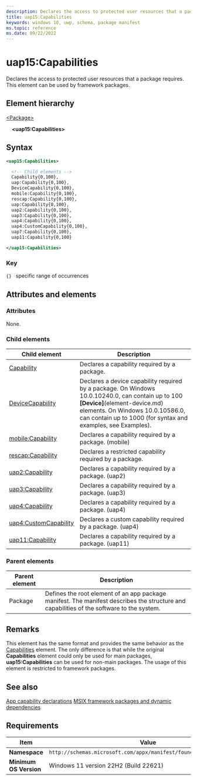 ```yaml
---
description: Declares the access to protected user resources that a package requires. This element can be used by framework packages.
title: uap15:Capabilities
keywords: windows 10, uwp, schema, package manifest
ms.topic: reference
ms.date: 09/22/2022
---
```


# uap15:Capabilities

Declares the access to protected user resources that a package requires. This element can be used by framework packages.

## Element hierarchy

[\<Package\>](element-package.md)

&nbsp;&nbsp;&nbsp;&nbsp;**\<uap15:Capabilities\>**

## Syntax

```xml
<uap15:Capabilities>

  <!-- Child elements -->
  Capability{0,100},
  uap:Capability{0,100},
  DeviceCapability{0,100},
  mobile:Capability{0,100},
  rescap:Capability{0,100},
  uap:Capability{0,100},
  uap2:Capability{0,100},
  uap3:Capability{0,100},
  uap4:Capability{0,100},
  uap4:CustomCapability{0,100},
  uap7:Capability{0,100},
  uap11:Capability{0,100}

</uap15:Capabilities>
```

### Key

`{}`   specific range of occurrences

## Attributes and elements

### Attributes

None.

### Child elements

| Child element | Description |
|-|-|
| [Capability](element-capability.md) | Declares a capability required by a package. |
| [DeviceCapability](element-devicecapability.md) | Declares a device capability required by a package. On Windows 10.0.10240.0, can contain up to 100 **[Device]**(element-device.md) elements. On Windows 10.0.10586.0, can contain up to 1000 (for syntax and examples, see Examples). |
| [mobile:Capability](element-mobile-capability-manual.md) | Declares a capability required by a package. (mobile)|
| [rescap:Capability](element-rescap-capability.md) | Declares a restricted capability required by a package.|
| [uap2:Capability](element-uap2-capability.md) | Declares a capability required by a package. (uap2)|
| [uap3:Capability](element-uap3-capability-manual.md) | Declares a capability required by a package. (uap3)|
| [uap4:Capability](element-uap4-capability.md) | Declares a capability required by a package. (uap4)|
| [uap4:CustomCapability](element-uap4-customcapability.md) | Declares a custom capability required by a package. (uap4) |
| [uap11:Capability](element-uap11-capability.md) | Declares a capability required by a package. (uap11)|

### Parent elements

| Parent element | Description |
|-|-|
| Package | Defines the root element of an app package manifest. The manifest describes the structure and capabilities of the software to the system. |

## Remarks

This element has the same format and provides the same behavior as the [Capabilities](element-capabilities.md) element. The only difference is that while the original **Capabilities** element could only be used for main packages, **uap15:Capabilities** can be used for non-main packages. The usage of this element is restricted to framework packages.



## See also

[App capability declarations](/windows/uwp/packaging/app-capability-declarations)
[MSIX framework packages and dynamic dependencies](/windows/apps/desktop/modernize/framework-packages/framework-packages-overview)

## Requirements

| Item | Value |
|--|--|
| **Namespace** | `http://schemas.microsoft.com/appx/manifest/foundation/windows10/15` |
| **Minimum OS Version** | Windows 11 version 22H2 (Build 22621) |
